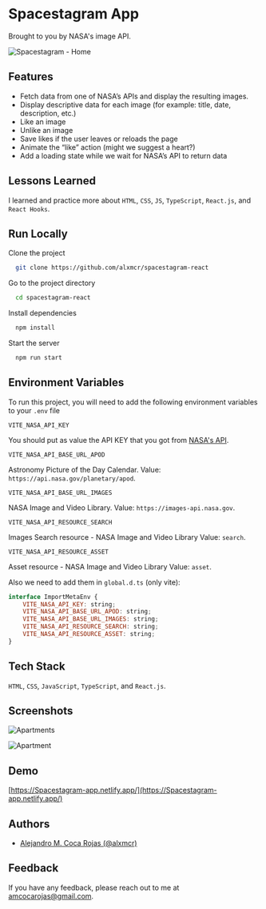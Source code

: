 
# Spacestagram App

Brought to you by NASA's image API.

![Spacestagram - Home](https://res.cloudinary.com/images-alex-projects/image/upload/v1629524596/Portfolio/appartify-assets/images/Spacestagram-home_nu9dkd.png)


## Features

- Fetch data from one of NASA’s APIs and display the resulting images.
- Display descriptive data for each image (for example: title, date, description, etc.)
- Like an image
- Unlike an image
- Save likes if the user leaves or reloads the page
- Animate the “like” action (might we suggest a heart?)
- Add a loading state while we wait for NASA’s API to return data

  
## Lessons Learned

I learned and practice more about `HTML`, `CSS`, `JS`, `TypeScript`, `React.js`, and `React Hooks`.

  
## Run Locally

Clone the project

```bash
  git clone https://github.com/alxmcr/spacestagram-react
```

Go to the project directory

```bash
  cd spacestagram-react
```

Install dependencies

```bash
  npm install
```

Start the server

```bash
  npm run start
```

  
## Environment Variables

To run this project, you will need to add the following environment variables to your `.env` file

`VITE_NASA_API_KEY`

You should put as value the API KEY that you got from [NASA's API](https://https://api.nasa.gov/).

`VITE_NASA_API_BASE_URL_APOD`

Astronomy Picture of the Day Calendar. 
Value: `https://api.nasa.gov/planetary/apod`.

`VITE_NASA_API_BASE_URL_IMAGES`

NASA Image and Video Library.
Value: `https://images-api.nasa.gov`.

`VITE_NASA_API_RESOURCE_SEARCH`

Images Search resource - NASA Image and Video Library
Value: `search`.

`VITE_NASA_API_RESOURCE_ASSET`

Asset resource - NASA Image and Video Library
Value: `asset`.

Also we need to add them in `global.d.ts` (only vite):

```javascript
interface ImportMetaEnv {
    VITE_NASA_API_KEY: string;
    VITE_NASA_API_BASE_URL_APOD: string;
    VITE_NASA_API_BASE_URL_IMAGES: string;
    VITE_NASA_API_RESOURCE_SEARCH: string;
    VITE_NASA_API_RESOURCE_ASSET: string;
}
```
  
## Tech Stack

`HTML`, `CSS`, `JavaScript`, `TypeScript`, and `React.js`.

  
## Screenshots

![Apartments](https://res.cloudinary.com/images-alex-projects/image/upload/v1629524217/Portfolio/appartify-assets/images/apartments-map_repfwl.png)

![Apartment](https://res.cloudinary.com/images-alex-projects/image/upload/v1629524217/Portfolio/appartify-assets/images/aparment-image_zlfdvv.png)

  
## Demo

[https://Spacestagram-app.netlify.app/](https://Spacestagram-app.netlify.app/)

  
## Authors

- [Alejandro M. Coca Rojas (@alxmcr)](https://www.github.com/alxmcr)

  
## Feedback

If you have any feedback, please reach out to me at amcocarojas@gmail.com.

  